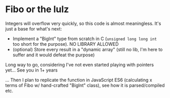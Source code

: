 # Fibo or the lulz

Integers will overflow very quickly, so this code is almost meaningless. It's just a base for what's next: 

- Implement a "BigInt" type from scratch in C (`unsigned long long int	` too short for the purpose). NO LIBRARY ALLOWED
- (optional) Store every result in a "dynamic array" (still no lib, I'm here to suffer and it would defeat the purpose)

Long way to go, considering I've not even started playing with pointers yet... See you in 1+ years

... Then I plan to replicate the function in JavaScript ES6 (calculating x terms of Fibo w/ hand-crafted "BigInt" class), see how it is parsed/compiled etc.  